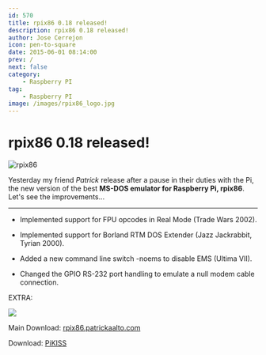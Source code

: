 ```yaml
---
id: 570
title: rpix86 0.18 released!
description: rpix86 0.18 released!
author: Jose Cerrejon
icon: pen-to-square
date: 2015-06-01 08:14:00
prev: /
next: false
category:
    - Raspberry PI
tag:
    - Raspberry PI
image: /images/rpix86_logo.jpg
---
```


# rpix86 0.18 released!

![rpix86](/images/rpix86_logo.jpg)

Yesterday my friend _Patrick_ release after a pause in their duties with the Pi, the new version of the best **MS-DOS emulator for Raspberry Pi, rpix86**. Let's see the improvements...

---

-   Implemented support for FPU opcodes in Real Mode (Trade Wars 2002).

-   Implemented support for Borland RTM DOS Extender (Jazz Jackrabbit, Tyrian 2000).

-   Added a new command line switch -noems to disable EMS (Ultima VII).

-   Changed the GPIO RS-232 port handling to emulate a null modem cable connection.

EXTRA:

<a href="https://image.dosgamesarchive.com/games/jazz.zip"><img src="/images/2015/05/jazz_title.png"></a>

Main Download: [rpix86.patrickaalto.com](https://rpix86.patrickaalto.com/rdown.html)

Download: [PiKISS](https://github.com/jmcerrejon/PiKISS)
